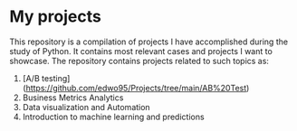 # My projects 
This repository is a compilation of projects I have accomplished during the study of Python. It contains most relevant cases and projects I want to showcase.
The repository contains projects related to such topics as: 

1. [A/B testing] (https://github.com/edwo95/Projects/tree/main/AB%20Test) 
2. Business Metrics Analytics
3. Data visualization and Automation
4. Introduction to machine learning and predictions 
